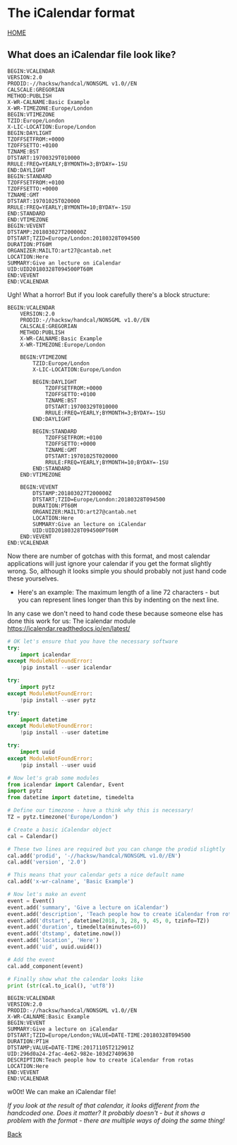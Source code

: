 # The iCalendar format

[HOME](https://zeripath.github.io/sample-rota-converters)

## What does an iCalendar file look like?

```ics
BEGIN:VCALENDAR
VERSION:2.0
PRODID:-//hacksw/handcal/NONSGML v1.0//EN
CALSCALE:GREGORIAN
METHOD:PUBLISH
X-WR-CALNAME:Basic Example
X-WR-TIMEZONE:Europe/London
BEGIN:VTIMEZONE
TZID:Europe/London
X-LIC-LOCATION:Europe/London
BEGIN:DAYLIGHT
TZOFFSETFROM:+0000
TZOFFSETTO:+0100
TZNAME:BST
DTSTART:19700329T010000
RRULE:FREQ=YEARLY;BYMONTH=3;BYDAY=-1SU
END:DAYLIGHT
BEGIN:STANDARD
TZOFFSETFROM:+0100
TZOFFSETTO:+0000
TZNAME:GMT
DTSTART:19701025T020000
RRULE:FREQ=YEARLY;BYMONTH=10;BYDAY=-1SU
END:STANDARD
END:VTIMEZONE
BEGIN:VEVENT
DTSTAMP:201803027T200000Z
DTSTART;TZID=Europe/London:20180328T094500
DURATION:PT60M
ORGANIZER:MAILTO:art27@cantab.net
LOCATION:Here
SUMMARY:Give an lecture on iCalendar
UID:UID20180328T094500PT60M
END:VEVENT
END:VCALENDAR
```

Ugh! What a horror! But if you look carefully there's a block structure:

```ics
BEGIN:VCALENDAR
    VERSION:2.0
    PRODID:-//hacksw/handcal/NONSGML v1.0//EN
    CALSCALE:GREGORIAN
    METHOD:PUBLISH
    X-WR-CALNAME:Basic Example
    X-WR-TIMEZONE:Europe/London

    BEGIN:VTIMEZONE
        TZID:Europe/London
        X-LIC-LOCATION:Europe/London

        BEGIN:DAYLIGHT
            TZOFFSETFROM:+0000
            TZOFFSETTO:+0100
            TZNAME:BST
            DTSTART:19700329T010000
            RRULE:FREQ=YEARLY;BYMONTH=3;BYDAY=-1SU
        END:DAYLIGHT

        BEGIN:STANDARD
            TZOFFSETFROM:+0100
            TZOFFSETTO:+0000
            TZNAME:GMT
            DTSTART:19701025T020000
            RRULE:FREQ=YEARLY;BYMONTH=10;BYDAY=-1SU
        END:STANDARD
    END:VTIMEZONE

    BEGIN:VEVENT
        DTSTAMP:201803027T200000Z
        DTSTART;TZID=Europe/London:20180328T094500
        DURATION:PT60M
        ORGANIZER:MAILTO:art27@cantab.net
        LOCATION:Here
        SUMMARY:Give an lecture on iCalendar
        UID:UID20180328T094500PT60M
    END:VEVENT
END:VCALENDAR
```

Now there are number of gotchas with this format, and most calendar applications will just ignore your calendar if you get the format slightly wrong. So, although it looks simple you should probably not just hand code these yourselves.

* Here's an example: The maximum length of a line 72 characters - but you can represent lines longer than this by indenting on the next line.

In any case we don't need to hand code these because someone else has done this work for us: The icalendar module <https://icalendar.readthedocs.io/en/latest/>

```python
# OK let's ensure that you have the necessary software
try:
    import icalendar
except ModuleNotFoundError:
    !pip install --user icalendar

try:
    import pytz
except ModuleNotFoundError:
    !pip install --user pytz

try:
    import datetime
except ModuleNotFoundError:
    !pip install --user datetime

try:
    import uuid
except ModuleNotFoundError:
    !pip install --user uuid

# Now let's grab some modules
from icalendar import Calendar, Event
import pytz
from datetime import datetime, timedelta

# Define our timezone - have a think why this is necessary!
TZ = pytz.timezone('Europe/London')

# Create a basic iCalendar object
cal = Calendar()

# These two lines are required but you can change the prodid slightly
cal.add('prodid', '-//hacksw/handcal/NONSGML v1.0//EN')
cal.add('version', '2.0')

# This means that your calendar gets a nice default name
cal.add('x-wr-calname', 'Basic Example')

# Now let's make an event
event = Event()
event.add('summary', 'Give a lecture on iCalendar')
event.add('description', 'Teach people how to create iCalendar from rotas')
event.add('dtstart', datetime(2018, 3, 28, 9, 45, 0, tzinfo=TZ))
event.add('duration', timedelta(minutes=60))
event.add('dtstamp', datetime.now())
event.add('location', 'Here')
event.add('uid', uuid.uuid4())

# Add the event
cal.add_component(event)

# Finally show what the calendar looks like
print (str(cal.to_ical(), 'utf8'))
```

    BEGIN:VCALENDAR
    VERSION:2.0
    PRODID:-//hacksw/handcal/NONSGML v1.0//EN
    X-WR-CALNAME:Basic Example
    BEGIN:VEVENT
    SUMMARY:Give a lecture on iCalendar
    DTSTART;TZID=Europe/London;VALUE=DATE-TIME:20180328T094500
    DURATION:PT1H
    DTSTAMP;VALUE=DATE-TIME:20171105T212901Z
    UID:296d0a24-2fac-4e62-982e-103d27409630
    DESCRIPTION:Teach people how to create iCalendar from rotas
    LOCATION:Here
    END:VEVENT
    END:VCALENDAR
    


w00t! We can make an iCalendar file! 

_If you look at the result of that calendar, it looks different from the handcoded one. Does it matter? It probably doesn't - but it shows a problem with the format - there are multiple ways of doing the same thing!_

[Back](/sample-rota-converters)
